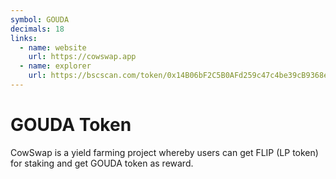 ```yaml
---
symbol: GOUDA
decimals: 18
links:
  - name: website
    url: https://cowswap.app
  - name: explorer
    url: https://bscscan.com/token/0x14B06bF2C5B0AFd259c47c4be39cB9368ef0be3f
---
```


# GOUDA Token

CowSwap is a yield farming project whereby users can get FLIP (LP token) for staking and get GOUDA token as reward.
